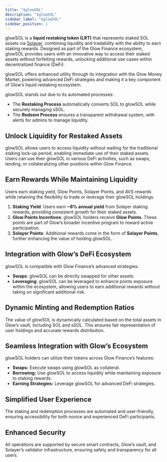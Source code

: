 ```yaml
---
title: "$glowSOL"
description: "$glowSOL"
sidebar_label: "$glowSOL"
sidebar_position: 1
---
```


glowSOL is a **liquid restaking token (LRT)** that represents staked SOL assets via [Solayer](https://docs.solayer.org/getting-started/introduction), combining liquidity and tradability with the ability to earn staking rewards. Designed as part of the Glow Finance ecosystem, glowSOL provides users with an innovative way to access their staked assets without forfeiting rewards, unlocking additional use cases within decentralized finance (DeFi).

glowSOL offers enhanced utility through its integration with the Glow Money Market, powering advanced DeFi strategies and making it a key component of Glow’s liquid restaking ecosystem.

glowSOL stands out due to its automated processes:

- The **Restaking Process** automatically converts SOL to glowSOL while securely managing sSOL.
- The **Redeem Process** ensures a transparent withdrawal system, with alerts for admins to manage liquidity.


## Unlock Liquidity for Restaked Assets

glowSOL allows users to access liquidity without waiting for the traditional staking lock-up period, enabling immediate use of their staked assets. Users can use their glowSOL in various DeFi activities, such as swaps, lending, or collateralizing other positions within Glow Finance.

## Earn Rewards While Maintaining Liquidity

Users earn staking yield, Glow Points, Solayer Points, and AVS rewards while retaining the flexibility to trade or leverage their glowSOL holdings.

1. **Staking Yield**: Users earn **~8% annual yield** from Solayer staking rewards, providing consistent growth for their staked assets.
2. **Glow Points Incentives**: glowSOL holders receive **Glow Points**. These points are part of Glow’s broader incentive program to reward active participation.
3. **Solayer Points**: Additional rewards come in the form of **Solayer Points**, further enhancing the value of holding glowSOL.

## Integration with Glow’s DeFi Ecosystem

glowSOL is compatible with Glow Finance’s advanced strategies:

- **Swaps**: glowSOL can be directly swapped for other assets.
- **Leveraging**: glowSOL can be leveraged to enhance points exposure within the ecosystem, allowing users to earn additional rewards without taking on significant additional risk.

## Dynamic Minting and Redemption Ratios

The value of glowSOL is dynamically calculated based on the total assets in Glow’s vault, including SOL and sSOL. This ensures fair representation of user holdings and accurate rewards distribution.

## Seamless Integration with Glow’s Ecosystem

glowSOL holders can utilize their tokens across Glow Finance’s features:

- **Swaps:** Execute swaps using glowSOL as collateral.
- **Borrowing:** Use glowSOL to access liquidity while maintaining exposure to staking rewards.
- **Earning Strategies:** Leverage glowSOL for advanced DeFi strategies.

## Simplified User Experience

The staking and redemption processes are automated and user-friendly, ensuring accessibility for both novice and experienced DeFi participants.

## Enhanced Security

All operations are supported by secure smart contracts, Glow’s vault, and Solayer’s validator infrastructure, ensuring safety and transparency for all users.
